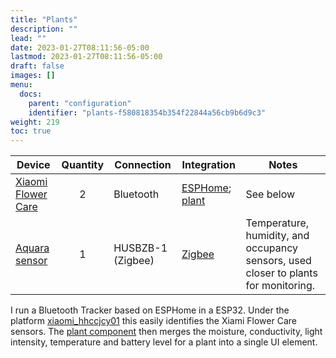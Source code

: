 ```yaml
---
title: "Plants"
description: ""
lead: ""
date: 2023-01-27T08:11:56-05:00
lastmod: 2023-01-27T08:11:56-05:00
draft: false
images: []
menu:
  docs:
    parent: "configuration"
    identifier: "plants-f580818354b354f22844a56cb9b6d9c3"
weight: 219
toc: true
---
```

| Device                                                       | Quantity | Connection        | Integration                                                  | Notes                                                        |
| ------------------------------------------------------------ | :------: | ----------------- | ------------------------------------------------------------ | ------------------------------------------------------------ |
| [Xiaomi Flower Care](https://xiaomi-mi.com/sockets-and-sensors/xiaomi-huahuacaocao-flower-care-smart-monitor/) |    2     | Bluetooth         | [ESPHome](https://www.home-assistant.io/integrations/esphome/); [plant](https://www.home-assistant.io/integrations/plant/) | See below                                                    |
| [Aquara sensor](https://www.gearbest.com/access-control/pp_626702.html?wid=1433363) |    1     | HUSBZB-1 (Zigbee) | [Zigbee](https://www.home-assistant.io/integrations/zigbee/) | Temperature, humidity, and occupancy sensors, used closer to plants for monitoring. |

I run a Bluetooth Tracker based on ESPHome in a ESP32. Under the platform  [xiaomi_hhccjcy01](https://esphome.io/components/sensor/xiaomi_hhccjcy01.html?highlight=xiaomi_hhccjcy01) this easily identifies the Xiami Flower Care sensors.  The [plant component](https://www.home-assistant.io/integrations/plant/) then merges the moisture, conductivity, light intensity, temperature and battery level for a plant into a single UI element.